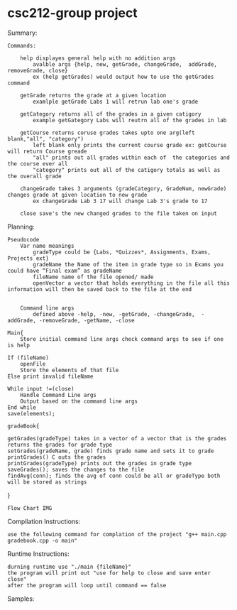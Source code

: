 # csc212-group project
Summary:
	

 

	Commands: 

		help displayes general help with no addition args
			avalble args {help, new, getGrade, changeGrade,  addGrade, removeGrade, close}
			ex (help getGrades) would output how to use the getGrades command

		getGrade returns the grade at a given location
			examlple getGrade Labs 1 will retrun lab one's grade 

		getCategory returns all of the grades in a given catigory 
			example getGategory Labs will reutrn all of the grades in lab

		getCourse returns coruse grades takes upto one arg(left blank,"all", "category")
			left blank only prints the current course grade ex: getCourse will return Course greade
			"all" prints out all grades within each of  the categories and the course ever all
			"category" prints out all of the catigory totals as well as the overall grade 
		 
		changeGrade takes 3 arguments (gradeCategory, GradeNum, newGrade) changes grade at given location to new grade
			ex changeGrade Lab 3 17 will change Lab 3's grade to 17
		
		close save's the new changed grades to the file taken on input
 

		

Planning:	

	Pseudocode
		Var name meanings 
			gradeType could be {Labs, *Quizzes*, Assignments, Exams, Projects ext}
			gradeName the Name of the item in grade type so in Exams you could have “Final exam” as gradeName
			fileName name of the file opened/ made
			openVector a vector that holds everything in the file all this information will then be saved back to the file at the end


		Command line args
			defined above -help, -new, -getGrade, -changeGrade,  -addGrade, -removeGrade, -getName, -close
			
	Main{
		Store initial command line args check command args to see if one is help

	If (fileName)
		openFile
		Store the elements of that file
	Else print invalid fileName
	
	While input !=(close)
		Handle Command Line args
		Output based on the command line args 
	End while 
	save(elements);

	gradeBook{

	getGrades(gradeType) takes in a vector of a vector that is the grades returns the grades for grade type 
	setGrades(gradeName, grade) finds grade name and sets it to grade
	printGrades() C outs the grades 
	printGrades(gradeType) prints out the grades in grade type
	saveGrades(); saves the changes to the file
	findAvg(conn); finds the avg of conn could be all or gradeType both will be stored as strings

}

	Flow Chart IMG


Compilation Instructions:

	use the following command for complation of the project "g++ main.cpp gradebook.cpp -o main"


Runtime Instructions:

	durning runtime use "./main {fileName}" 
	the program will print out "use for help to close and save enter close"
	after the program will loop until command == false 


Samples:



	
